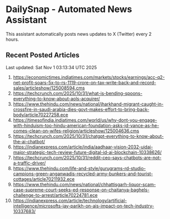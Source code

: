 # DailySnap - Automated News Assistant

This assistant automatically posts news updates to X (Twitter) every 2 hours.

## Recent Posted Articles

Last updated: Sat Nov  1 03:13:34 UTC 2025

1. https://economictimes.indiatimes.com/markets/stocks/earnings/acc-q2-net-profit-soars-5x-to-rs-1119-crore-on-tax-write-back-and-record-sales/articleshow/125008594.cms
2. https://techcrunch.com/2025/10/31/what-is-bending-spoons-everything-to-know-about-aols-acquirer/
3. https://www.thehindu.com/news/national/jharkhand-migrant-caught-in-crossfire-in-saudi-arabia-dies-govt-makes-effort-to-bring-back-body/article70227258.ece
4. https://timesofindia.indiatimes.com/world/us/why-dont-you-engage-with-hinduism-too-hindu-american-foundation-asks-jd-vance-as-he-comes-clean-on-wifes-religion/articleshow/125004636.cms
5. https://techcrunch.com/2025/10/31/chatgpt-everything-to-know-about-the-ai-chatbot/
6. https://indianexpress.com/article/india/aadhaar-vision-2032-uidai-major-strategic-tech-review-future-digital-id-ai-blockchain-10338626/
7. https://techcrunch.com/2025/10/31/reddit-ceo-says-chatbots-are-not-a-traffic-driver/
8. https://www.thehindu.com/life-and-style/gurugrams-rd-studio-campions-green-anganwadis-recycled-army-bunkers-and-tourist-cottages/article70211932.ece
9. https://www.thehindu.com/news/national/chhattisgarh-liquor-scam-case-supreme-court-seeks-ed-response-on-chaitanya-baghels-challenge-to-arrest/article70224781.ece
10. https://indianexpress.com/article/technology/artificial-intelligence/microsofts-jay-parikh-on-ais-impact-on-tech-industry-10337683/
